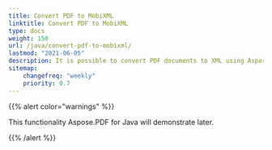 ```yaml
---
title: Convert PDF to MobiXML 
linktitle: Convert PDF to MobiXML
type: docs
weight: 150
url: /java/convert-pdf-to-mobixml/
lastmod: "2021-06-05"
description: It is possible to convert PDF documents to XML using Aspose.PDF library. You may use the code snippet for successfully converting these files.
sitemap:
    changefreq: "weekly"
    priority: 0.7
---
```


{{% alert color="warnings" %}}

This functionality Aspose.PDF for Java will demonstrate later.

{{% /alert %}}
